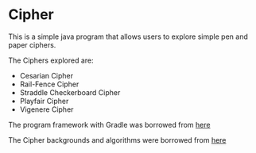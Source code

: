 # Cipher

This is a simple java program that allows users to explore simple pen and paper ciphers. 

The Ciphers explored are:
* Cesarian Cipher
* Rail-Fence Cipher
* Straddle Checkerboard Cipher
* Playfair Cipher
* Vigenere Cipher

The program framework with Gradle was borrowed from [here](https://github.com/LoyolaChicagoCode/hello-java)

The Cipher backgrounds and algorithms were borrowed from [here](http://practicalcryptography.com/ciphers/)